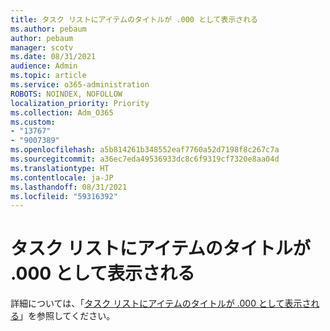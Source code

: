 ```yaml
---
title: タスク リストにアイテムのタイトルが .000 として表示される
ms.author: pebaum
author: pebaum
manager: scotv
ms.date: 08/31/2021
audience: Admin
ms.topic: article
ms.service: o365-administration
ROBOTS: NOINDEX, NOFOLLOW
localization_priority: Priority
ms.collection: Adm_O365
ms.custom:
- "13767"
- "9007389"
ms.openlocfilehash: a5b814261b348552eaf7760a52d7198f8c267c7a
ms.sourcegitcommit: a36ec7eda49536933dc8c6f9319cf7320e8aa04d
ms.translationtype: HT
ms.contentlocale: ja-JP
ms.lasthandoff: 08/31/2021
ms.locfileid: "59316392"
---
```

# <a name="task-list-shows-item-title-as-000"></a>タスク リストにアイテムのタイトルが .000 として表示される

詳細については、「[タスク リストにアイテムのタイトルが .000 として表示される](https://docs.microsoft.com/sharepoint/troubleshoot/lists-and-libraries/task-list-shows-000)」を参照してください。